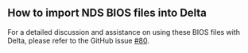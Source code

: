 ## How to import NDS BIOS files into Delta

For a detailed discussion and assistance on using these BIOS files with Delta, please refer to the GitHub issue [#80](https://github.com/rileytestut/Delta/issues/80#issuecomment-725068908).
